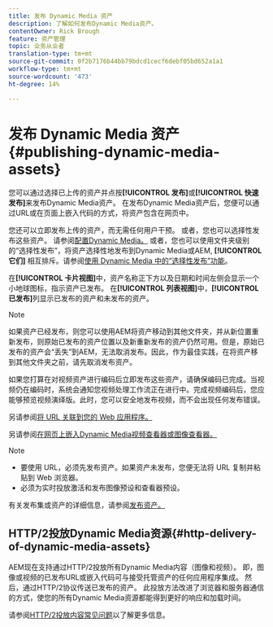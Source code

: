 ```yaml
---
title: 发布 Dynamic Media 资产
description: 了解如何发布Dynamic Media资产。
contentOwner: Rick Brough
feature: 资产管理
topic: 业务从业者
translation-type: tm+mt
source-git-commit: 0f2b7176b44bb79bdcd1cecf6debf05bd652a1a1
workflow-type: tm+mt
source-wordcount: '473'
ht-degree: 14%

---
```



# 发布 Dynamic Media 资产 {#publishing-dynamic-media-assets}

您可以通过选择已上传的资产并点按&#x200B;**[!UICONTROL 发布]**&#x200B;或&#x200B;**[!UICONTROL 快速发布]**&#x200B;来发布Dynamic Media资产。 在发布Dynamic Media资产后，您便可以通过URL或在页面上嵌入代码的方式，将资产包含在网页中。

您还可以立即发布上传的资产，而无需任何用户干预。 或者，您也可以选择性发布这些资产。 请参阅[配置Dynamic Media。](config-dm.md) 或者，您也可以使用文件夹级别的“选择性发布”，将资产选择性地发布到Dynamic Media或AEM, **[!UICONTROL 它们]** 相互排斥。请参阅[使用 Dynamic Media 中的“选择性发布”功能](/help/assets/dynamic-media/selective-publishing.md)。

在&#x200B;**[!UICONTROL 卡片视图]**&#x200B;中，资产名称正下方以及日期和时间左侧会显示一个小地球图标，指示资产已发布。 在&#x200B;**[!UICONTROL 列表视图]**&#x200B;中，**[!UICONTROL 已发布]**&#x200B;列显示已发布的资产和未发布的资产。

>[!NOTE]
>
>如果资产已经发布，则您可以使用AEM将资产移动到其他文件夹，并从新位置重新发布，则原始已发布的资产位置以及新重新发布的资产仍然可用。但是，原始已发布的资产会“丢失”到AEM，无法取消发布。因此，作为最佳实践，在将资产移到其他文件夹之前，请先取消发布资产。

如果您打算在对视频资产进行编码后立即发布这些资产，请确保编码已完成。当视频仍在编码时，系统会通知您视频处理工作流正在进行中。完成视频编码后，您应能够预览视频演绎版。此时，您可以安全地发布视频，而不会出现任何发布错误。

另请参阅[将 URL 关联到您的 Web 应用程序。](linking-urls-to-yourwebapplication.md)

另请参阅[在网页上嵌入Dynamic Media视频查看器或图像查看器。](embed-code.md)

>[!NOTE]
>
>* 要使用 URL，必须先发布资产。如果资产未发布，您便无法将 URL 复制并粘贴到 Web 浏览器。
>* 必须为实时投放激活和发布图像预设和查看器预设。

>



有关发布集或资产的详细信息，请参阅[发布资产。](/help/assets/manage-digital-assets.md)

## HTTP/2投放Dynamic Media资源{#http-delivery-of-dynamic-media-assets}

AEM现在支持通过HTTP/2投放所有Dynamic Media内容（图像和视频）。 即，图像或视频的已发布URL或嵌入代码可与接受托管资产的任何应用程序集成。 然后，通过HTTP/2协议传送已发布的资产。 此投放方法改进了浏览器和服务器通信的方式，使您的所有Dynamic Media资源都能得到更好的响应和加载时间。

请参阅[HTTP/2投放内容常见问题](/help/assets/dynamic-media/http2faq.md)以了解更多信息。
<!--this md file used to reside under sites-administering-->
